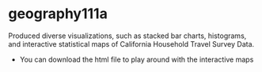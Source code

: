 # geography111a
Produced diverse visualizations, such as stacked bar charts, histograms, and interactive statistical maps of California Household Travel Survey Data.
- You can download the html file to play around with the interactive maps
